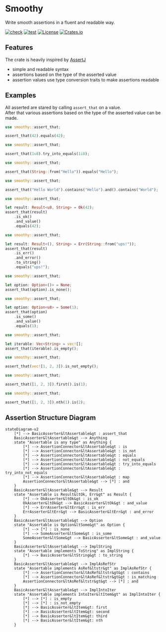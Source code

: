 # Smoothy

Write smooth assertions in a fluent and readable way.

[![check](https://github.com/open-schnick/Smoothy/actions/workflows/check.yml/badge.svg)](https://github.com/open-schnick/Smoothy/actions/workflows/check.yml)
[![test](https://github.com/open-schnick/Smoothy/actions/workflows/test.yml/badge.svg)](https://github.com/open-schnick/Smoothy/actions/workflows/test.yml)
[![License](https://img.shields.io/crates/l/smoothy)](https://github.com/open-schnick/Smoothy/blob/master/LICENSE)
[![Crates.io](https://img.shields.io/crates/v/smoothy)](https://crates.io/crates/smoothy)

## Features

The crate is heavily inspired by [AssertJ](https://assertj.github.io/doc/)

- simple and readable syntax
- assertions based on the type of the asserted value
- assertion values use type conversion traits to make assertions readable

## Examples

All asserted are stared by calling `assert_that` on a value.  
After that various assertions based on the type of the asserted value can be made.

```rust
use smoothy::assert_that;

assert_that(42).equals(42);
```

```rust
use smoothy::assert_that;

assert_that(1u8).try_into_equals(1i8);
```

```rust
use smoothy::assert_that;

assert_that(String::from("Hello")).equals("Hello");
```

```rust
use smoothy::assert_that;

assert_that("Hello World").contains("Hello").and().contains("World");
```

```rust
use smoothy::assert_that;

let result: Result<u8, String> = Ok(42);
assert_that(result)
    .is_ok()
    .and_value()
    .equals(42);
```

```rust
use smoothy::assert_that;

let result: Result<(), String> = Err(String::from("ups!"));
assert_that(result)
    .is_err()
    .and_error()
    .to_string()
    .equals("ups!");
```

```rust
use smoothy::assert_that;

let option: Option<()> = None;
assert_that(option).is_none();
```

```rust
use smoothy::assert_that;

let option: Option<u8> = Some(1);
assert_that(option)
    .is_some()
    .and_value()
    .equals(1);
```

```rust
use smoothy::assert_that;

let iterable: Vec<String> = vec![];
assert_that(iterable).is_empty();
```

```rust
use smoothy::assert_that;

assert_that(vec![1, 2, 3]).is_not_empty();
```

```rust
use smoothy::assert_that;

assert_that([1, 2, 3]).first().is(1);
```

```rust
use smoothy::assert_that;

assert_that([1, 2, 3]).nth(1).is(2);
```

## Assertion Structure Diagram

```mermaid
stateDiagram-v2
    [*] --> BasicAsserter&ltAssertable&gt : assert_that
    BasicAsserter&ltAssertable&gt --> Anything
    state "Assertable is any type" as Anything {
        [*] --> AssertionConnector&ltAssertable&gt : is
        [*] --> AssertionConnector&ltAssertable&gt : is_not
        [*] --> AssertionConnector&ltAssertable&gt : equals
        [*] --> AssertionConnector&ltAssertable&gt : not_equals
        [*] --> AssertionConnector&ltAssertable&gt : try_into_equals
        [*] --> AssertionConnector&ltAssertable&gt : try_into_not_equals
        [*] --> AssertionConnector&ltAssertable&gt : map
        AssertionConnector&ltAssertable&gt --> [*] : and
    }
    BasicAsserter&ltAssertable&gt --> Result
    state "Assertable is Result&ltOk, Err&gt" as Result {
        [*] --> OkAsserter&ltOk&gt : is_ok
        OkAsserter&ltOk&gt --> BasicAsserter&ltOk&gt : and_value
        [*] --> ErrAsserter&ltErr&gt : is_err
        ErrAsserter&ltErr&gt --> BasicAsserter&ltErr&gt : and_error
    }
    BasicAsserter&ltAssertable&gt --> Option
    state "Assertable is Option&ltSome&gt" as Option {
        [*] --> [*] : is_none
        [*] --> SomeAsserter&ltSome&gt : is_some
        SomeAsserter&ltSome&gt --> BasicAsserter&ltSome&gt : and_value
    }
    BasicAsserter&ltAssertable&gt --> ImplString
    state "Assertable implements ToString" as ImplString {
        [*] --> BasicAsserter&ltString&gt : to_string
    }
    BasicAsserter&ltAssertable&gt --> ImplAsRefStr
    state "Assertable implements AsRef&ltstr&gt" as ImplAsRefStr {
        [*] --> AssertionConnector&ltAsRef&ltstr&gt&gt : contains
        [*] --> AssertionConnector&ltAsRef&ltstr&gt&gt : is_matching
        AssertionConnector&ltAsRef&ltstr&gt&gt --> [*] : and
    }
    BasicAsserter&ltAssertable&gt --> ImplIntoIter
    state "Assertable implements IntoIter&ltItem&gt" as ImplIntoIter {
        [*] --> [*] : is_empty
        [*] --> [*] : is_not_empty
        [*] --> BasicAsserter&ltItem&gt: first
        [*] --> BasicAsserter&ltItem&gt: second
        [*] --> BasicAsserter&ltItem&gt: third
        [*] --> BasicAsserter&ltItem&gt: nth
    }
```

